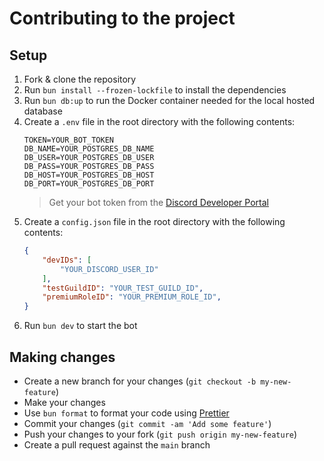 # Contributing to the project

## Setup
1. Fork & clone the repository
2. Run `bun install --frozen-lockfile` to install the dependencies
3. Run `bun db:up` to run the Docker container needed for the local hosted database
4.  Create a `.env` file in the root directory with the following contents:
    ```env
    TOKEN=YOUR_BOT_TOKEN
    DB_NAME=YOUR_POSTGRES_DB_NAME
    DB_USER=YOUR_POSTGRES_DB_USER
    DB_PASS=YOUR_POSTGRES_DB_PASS
    DB_HOST=YOUR_POSTGRES_DB_HOST
    DB_PORT=YOUR_POSTGRES_DB_PORT

    ```
    > Get your bot token from the [Discord Developer Portal](https://discord.com/developers/applications)
5. Create a `config.json` file in the root directory with the following contents:
    ```json
    {
        "devIDs": [
            "YOUR_DISCORD_USER_ID"
        ],
        "testGuildID": "YOUR_TEST_GUILD_ID",
        "premiumRoleID": "YOUR_PREMIUM_ROLE_ID",
    }
    ```
6. Run `bun dev` to start the bot

## Making changes
* Create a new branch for your changes (`git checkout -b my-new-feature`)
* Make your changes 
* Use `bun format` to format your code using [Prettier](https://prettier.io/)
* Commit your changes (`git commit -am 'Add some feature'`)
* Push your changes to your fork (`git push origin my-new-feature`)
* Create a pull request against the `main` branch